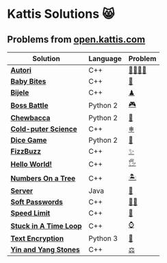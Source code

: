 # Kattis Solutions :smile_cat:
## Problems from [open.kattis.com](https://open.kattis.com/)

Solution | Language | Problem
--- | --- | ---
**[Autori](https://github.com/BergrosGigja/Kattis-solutions/tree/master/src/Autori)**|C++|[👨‍👨‍👧‍👧](https://open.kattis.com/problems/autori)
**[Baby Bites](https://github.com/BergrosGigja/Kattis-solutions/tree/master/src/Baby%20Bites)**|C++|[👶](https://open.kattis.com/problems/babybites)
**[Bijele](https://github.com/BergrosGigja/Kattis-solutions/tree/master/src/Bijele)**|C++|[♟](https://open.kattis.com/problems/bijele)
**[Boss Battle](https://github.com/BergrosGigja/Kattis-solutions/tree/master/src/Boss%20Battle)**|Python 2|[🎮](https://open.kattis.com/problems/bossbattle)
**[Chewbacca](https://github.com/BergrosGigja/Kattis-solutions/tree/master/src/Chewbacca)**|Python 2|[:bear:](https://open.kattis.com/problems/chewbacca)
**[Cold-puter Science](https://github.com/BergrosGigja/Kattis-solutions/tree/master/src/Cold-puter%20Science)**|C++|[❄](https://open.kattis.com/problems/cold)
**[Dice Game](https://github.com/BergrosGigja/Kattis-solutions/tree/master/src/Dice%20Game)**|Python 2|[:game_die:](https://open.kattis.com/problems/dicegame)
**[FizzBuzz](https://github.com/BergrosGigja/Kattis-solutions/tree/master/src/FizzBuzz)**|C++|[✨](https://open.kattis.com/problems/fizzbuzz)
**[Hello World!](https://github.com/BergrosGigja/Kattis-solutions/tree/master/src/Hello%20World!)**|C++|[🖐](https://open.kattis.com/problems/hello)
**[Numbers On a Tree](https://github.com/BergrosGigja/Kattis-solutions/tree/master/src/Numbers%20On%20a%20Tree)**|C++|[🏝](https://open.kattis.com/problems/numbertree)
**[Server](https://github.com/BergrosGigja/Kattis-solutions/tree/master/src/Server)**|Java|[:minidisc:](https://open.kattis.com/problems/Server)
**[Soft Passwords](https://github.com/BergrosGigja/Kattis-solutions/tree/master/src/Soft%20Passwords)**|C++|[🐱‍👤](https://open.kattis.com/problems/softpasswords)
**[Speed Limit](https://github.com/BergrosGigja/Kattis-solutions/tree/master/src/Speed%20Limit)**|C++|[🚓](https://open.kattis.com/problems/speedlimit)
**[Stuck in A Time Loop](https://github.com/BergrosGigja/Kattis-solutions/tree/master/src/Stuck%20In%20A%20Time%20Loop)**|C++|[⌚](https://open.kattis.com/problems/timeloop)
**[Text Encryption](https://github.com/BergrosGigja/Kattis-solutions/tree/master/src/Text%20Encryption)**|Python 3|[:email:](https://open.kattis.com/problems/textencryption)
**[Yin and Yang Stones](https://github.com/BergrosGigja/Kattis-solutions/tree/master/src/Yin%20and%20Yang%20Stones)**|C++|[⚖](https://open.kattis.com/problems/yinyangstones)
